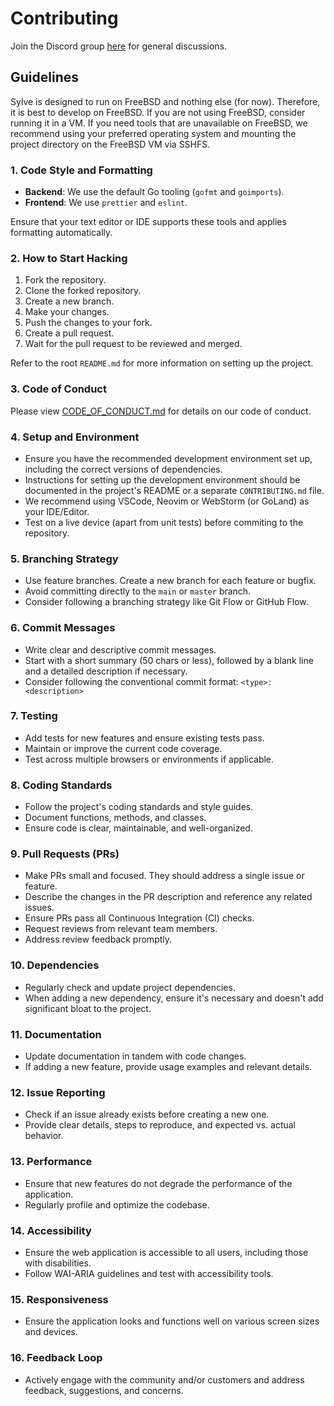 # Contributing

Join the Discord group [here](https://discord.gg/bJB826JvXK) for general discussions.

## Guidelines

Sylve is designed to run on FreeBSD and nothing else (for now). Therefore, it is best to develop on FreeBSD. If you are not using FreeBSD, consider running it in a VM. If you need tools that are unavailable on FreeBSD, we recommend using your preferred operating system and mounting the project directory on the FreeBSD VM via SSHFS.

### 1. Code Style and Formatting

- **Backend**: We use the default Go tooling (`gofmt` and `goimports`).
- **Frontend**: We use `prettier` and `eslint`.

Ensure that your text editor or IDE supports these tools and applies formatting automatically.

### 2. How to Start Hacking

1. Fork the repository.
2. Clone the forked repository.
3. Create a new branch.
4. Make your changes.
5. Push the changes to your fork.
6. Create a pull request.
7. Wait for the pull request to be reviewed and merged.

Refer to the root `README.md` for more information on setting up the project.

### 3. Code of Conduct

Please view [CODE_OF_CONDUCT.md](CODE_OF_CONDUCT.md) for details on our code of conduct.

### 4. Setup and Environment

- Ensure you have the recommended development environment set up, including the correct versions of dependencies.
- Instructions for setting up the development environment should be documented in the project's README or a separate `CONTRIBUTING.md` file.
- We recommend using VSCode, Neovim or WebStorm (or GoLand) as your IDE/Editor.
- Test on a live device (apart from unit tests) before commiting to the repository.

### 5. Branching Strategy

- Use feature branches. Create a new branch for each feature or bugfix.
- Avoid committing directly to the `main` or `master` branch.
- Consider following a branching strategy like Git Flow or GitHub Flow.

### 6. Commit Messages

- Write clear and descriptive commit messages.
- Start with a short summary (50 chars or less), followed by a blank line and a detailed description if necessary.
- Consider following the conventional commit format: `<type>: <description>`

### 7. Testing

- Add tests for new features and ensure existing tests pass.
- Maintain or improve the current code coverage.
- Test across multiple browsers or environments if applicable.

### 8. Coding Standards

- Follow the project's coding standards and style guides.
- Document functions, methods, and classes.
- Ensure code is clear, maintainable, and well-organized.

### 9. Pull Requests (PRs)

- Make PRs small and focused. They should address a single issue or feature.
- Describe the changes in the PR description and reference any related issues.
- Ensure PRs pass all Continuous Integration (CI) checks.
- Request reviews from relevant team members.
- Address review feedback promptly.

### 10. Dependencies

- Regularly check and update project dependencies.
- When adding a new dependency, ensure it's necessary and doesn't add significant bloat to the project.

### 11. Documentation

- Update documentation in tandem with code changes.
- If adding a new feature, provide usage examples and relevant details.

### 12. Issue Reporting

- Check if an issue already exists before creating a new one.
- Provide clear details, steps to reproduce, and expected vs. actual behavior.

### 13. Performance

- Ensure that new features do not degrade the performance of the application.
- Regularly profile and optimize the codebase.

### 14. Accessibility

- Ensure the web application is accessible to all users, including those with disabilities.
- Follow WAI-ARIA guidelines and test with accessibility tools.

### 15. Responsiveness

- Ensure the application looks and functions well on various screen sizes and devices.

### 16. Feedback Loop

- Actively engage with the community and/or customers and address feedback, suggestions, and concerns.
